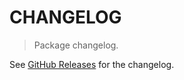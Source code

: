 # CHANGELOG

> Package changelog.

See [GitHub Releases](https://github.com/stdlib-js/math-base-special-polygamma/releases) for the changelog.